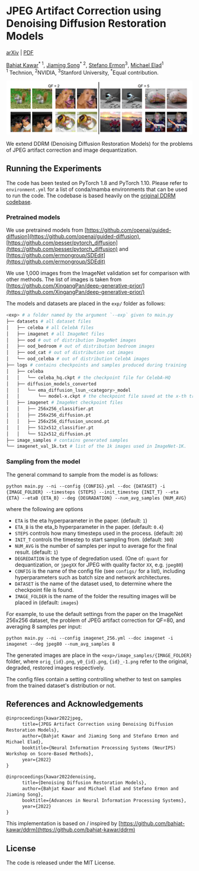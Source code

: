 # JPEG Artifact Correction using Denoising Diffusion Restoration Models

[arXiv](https://arxiv.org/abs/2209.11888) | [PDF](https://arxiv.org/pdf/2209.11888.pdf)

[Bahjat Kawar](https://bahjat-kawar.github.io/)<sup>\* 1</sup>, [Jiaming Song](http://tsong.me)<sup>\* 2</sup>, [Stefano Ermon](http://cs.stanford.edu/~ermon)<sup>3</sup>, [Michael Elad](https://elad.cs.technion.ac.il/)<sup>1</sup><br />
<sup>1</sup> Technion, <sup>2</sup>NVIDIA, <sup>3</sup>Stanford University, <sup>\*</sup>Equal contribution.

![](assets/ddrm-jpeg-demo.png)


We extend DDRM (Denoising Diffusion Restoration Models) for the problems of JPEG artifact correction and image dequantization.

## Running the Experiments
The code has been tested on PyTorch 1.8 and PyTorch 1.10. Please refer to `environment.yml` for a list of conda/mamba environments that can be used to run the code. The codebase is based heavily on the [original DDRM codebase](https://github.com/bahjat-kawar/ddrm).

### Pretrained models
We use pretrained models from [https://github.com/openai/guided-diffusion](https://github.com/openai/guided-diffusion), [https://github.com/pesser/pytorch_diffusion](https://github.com/pesser/pytorch_diffusion) and [https://github.com/ermongroup/SDEdit](https://github.com/ermongroup/SDEdit)

We use 1,000 images from the ImageNet validation set for comparison with other methods. The list of images is taken from [https://github.com/XingangPan/deep-generative-prior/](https://github.com/XingangPan/deep-generative-prior/)

The models and datasets are placed in the `exp/` folder as follows:
```bash
<exp> # a folder named by the argument `--exp` given to main.py
├── datasets # all dataset files
│   ├── celeba # all CelebA files
│   ├── imagenet # all ImageNet files
│   ├── ood # out of distribution ImageNet images
│   ├── ood_bedroom # out of distribution bedroom images
│   ├── ood_cat # out of distribution cat images
│   └── ood_celeba # out of distribution CelebA images
├── logs # contains checkpoints and samples produced during training
│   ├── celeba
│   │   └── celeba_hq.ckpt # the checkpoint file for CelebA-HQ
│   ├── diffusion_models_converted
│   │   └── ema_diffusion_lsun_<category>_model
│   │       └── model-x.ckpt # the checkpoint file saved at the x-th training iteration
│   ├── imagenet # ImageNet checkpoint files
│   │   ├── 256x256_classifier.pt
│   │   ├── 256x256_diffusion.pt
│   │   ├── 256x256_diffusion_uncond.pt
│   │   ├── 512x512_classifier.pt
│   │   └── 512x512_diffusion.pt
├── image_samples # contains generated samples
└── imagenet_val_1k.txt # list of the 1k images used in ImageNet-1K.
```

### Sampling from the model

The general command to sample from the model is as follows:
```
python main.py --ni --config {CONFIG}.yml --doc {DATASET} -i {IMAGE_FOLDER} --timesteps {STEPS} --init_timestep {INIT_T} --eta {ETA} --etaB {ETA_B} --deg {DEGRADATION} --num_avg_samples {NUM_AVG}
```
where the following are options
- `ETA` is the eta hyperparameter in the paper. (default: `1`)
- `ETA_B` is the eta_b hyperparameter in the paper. (default: `0.4`)
- `STEPS` controls how many timesteps used in the process. (default: `20`)
- `INIT_T` controls the timestep to start sampling from. (default: `300`)
- `NUM_AVG` is the number of samples per input to average for the final result. (default: `1`)
- `DEGREDATION` is the type of degredation used. (One of: `quant` for dequantization, or `jpegXX` for JPEG with quality factor `XX`, e.g. `jpeg80`)
- `CONFIG` is the name of the config file (see `configs/` for a list), including hyperparameters such as batch size and network architectures.
- `DATASET` is the name of the dataset used, to determine where the checkpoint file is found.
- `IMAGE_FOLDER` is the name of the folder the resulting images will be placed in (default: `images`)

For example, to use the default settings from the paper on the ImageNet 256x256 dataset, the problem of JPEG artifact correction for QF=80, and averaging 8 samples per input:
```
python main.py --ni --config imagenet_256.yml --doc imagenet -i imagenet --deg jpeg80 --num_avg_samples 8
```
The generated images are place in the `<exp>/image_samples/{IMAGE_FOLDER}` folder, where `orig_{id}.png`, `y0_{id}.png`, `{id}_-1.png` refer to the original, degraded, restored images respectively.

The config files contain a setting controlling whether to test on samples from the trained dataset's distribution or not.

## References and Acknowledgements
```
@inproceedings{kawar2022jpeg,
      title={JPEG Artifact Correction using Denoising Diffusion Restoration Models}, 
      author={Bahjat Kawar and Jiaming Song and Stefano Ermon and Michael Elad},
      booktitle={Neural Information Processing Systems (NeurIPS) Workshop on Score-Based Methods},
      year={2022}
}
```

```
@inproceedings{kawar2022denoising,
      title={Denoising Diffusion Restoration Models},
      author={Bahjat Kawar and Michael Elad and Stefano Ermon and Jiaming Song},
      booktitle={Advances in Neural Information Processing Systems},
      year={2022}
}
```

This implementation is based on / inspired by [https://github.com/bahjat-kawar/ddrm](https://github.com/bahjat-kawar/ddrm) 

## License

The code is released under the MIT License.